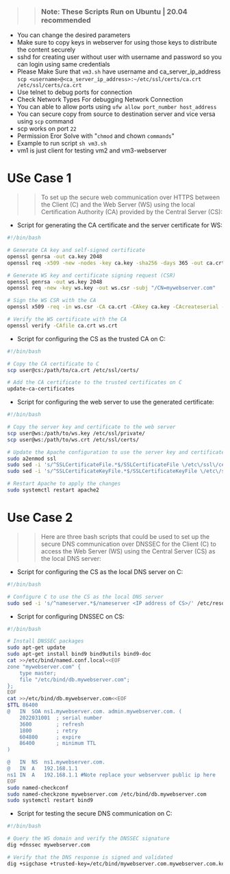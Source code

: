 >> ###  Note: These Scripts Run on Ubuntu | 20.04 recommended
- You can change the desired parameters
- Make  sure to copy keys in webserver for using those keys to distribute the content securely
- sshd for creating user without user with username and password so you can login using same credentials
- Please Make Sure that `vm3.sh` have username and ca_server_ip_address `scp <username>@<ca_server_ip_address>:~/etc/ssl/certs/ca.crt /etc/ssl/certs/ca.crt`
- Use telnet to debug ports for connection
- Check Network Types For debugging Network Connection
- You can able to allow ports using `ufw allow port_number host_address`
- You can secure copy from source to destination server and vice versa using `scp` command 
- scp works on port `22`
- Permission Eror Solve with "`chmod` and chown `commands`"
- Example to run script `sh vm3.sh`
- vm1 is just client for testing vm2 and vm3-webserver

# USe Case 1
>> To set up the secure web communication over HTTPS between the Client (C) and the Web Server (WS) using the local Certification Authority (CA) provided by the Central Server (CS):
- Script for generating the CA certificate and the server certificate for WS:
``` bash
#!/bin/bash

# Generate CA key and self-signed certificate
openssl genrsa -out ca.key 2048
openssl req -x509 -new -nodes -key ca.key -sha256 -days 365 -out ca.crt -subj "/CN=My Local CA"

# Generate WS key and certificate signing request (CSR)
openssl genrsa -out ws.key 2048
openssl req -new -key ws.key -out ws.csr -subj "/CN=mywebserver.com"

# Sign the WS CSR with the CA
openssl x509 -req -in ws.csr -CA ca.crt -CAkey ca.key -CAcreateserial -out ws.crt -days 365 -sha256

# Verify the WS certificate with the CA
openssl verify -CAfile ca.crt ws.crt

```
- Script for configuring the CS as the trusted CA on C:

``` bash
#!/bin/bash

# Copy the CA certificate to C
scp user@cs:/path/to/ca.crt /etc/ssl/certs/

# Add the CA certificate to the trusted certificates on C
update-ca-certificates

```
- Script for configuring the web server to use the generated certificate:

``` bash
#!/bin/bash

# Copy the server key and certificate to the web server
scp user@ws:/path/to/ws.key /etc/ssl/private/
scp user@ws:/path/to/ws.crt /etc/ssl/certs/

# Update the Apache configuration to use the server key and certificate
sudo a2enmod ssl
sudo sed -i 's/^SSLCertificateFile.*$/SSLCertificateFile \/etc\/ssl\/certs\/ws.crt/' /etc/apache2/sites-available/default-ssl.conf
sudo sed -i 's/^SSLCertificateKeyFile.*$/SSLCertificateKeyFile \/etc\/ssl\/private\/ws.key/' /etc/apache2/sites-available/default-ssl.conf

# Restart Apache to apply the changes
sudo systemctl restart apache2

```
# Use Case 2
>> Here are three bash scripts that could be used to set up the secure DNS communication over DNSSEC for the Client (C) to access the Web Server (WS) using the Central Server (CS) as the local DNS server:

- Script for configuring the CS as the local DNS server on C:

``` bash
#!/bin/bash

# Configure C to use the CS as the local DNS server
sudo sed -i 's/^nameserver.*$/nameserver <IP address of CS>/' /etc/resolv.conf

```
- Script for configuring DNSSEC on CS:
``` bash
#!/bin/bash

# Install DNSSEC packages
sudo apt-get update
sudo apt-get install bind9 bind9utils bind9-doc
cat >>/etc/bind/named.conf.local<<EOF
zone "mywebserver.com" {
    type master;
    file "/etc/bind/db.mywebserver.com";
};
EOF
cat >>/etc/bind/db.mywebserver.com<<EOF
$TTL 86400
@   IN  SOA ns1.mywebserver.com. admin.mywebserver.com. (
    2022031001  ; serial number
    3600        ; refresh
    1800        ; retry
    604800      ; expire
    86400       ; minimum TTL
)

@   IN  NS  ns1.mywebserver.com.
@   IN  A   192.168.1.1
ns1 IN  A   192.168.1.1 #Note replace your webservver public ip here
EOF
sudo named-checkconf
sudo named-checkzone mywebserver.com /etc/bind/db.mywebserver.com
sudo systemctl restart bind9

```

- Script for testing the secure DNS communication on C:

``` bash
#!/bin/bash

# Query the WS domain and verify the DNSSEC signature
dig +dnssec mywebserver.com

# Verify that the DNS response is signed and validated
dig +sigchase +trusted-key=/etc/bind/mywebserver.com.mywebserver.com.key mywebserver.com

```